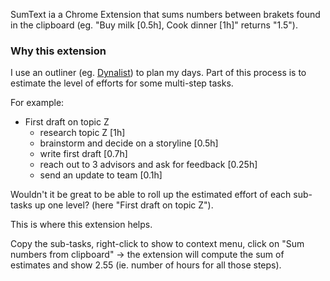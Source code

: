 SumText ia a Chrome Extension that sums numbers between brakets found in the clipboard (eg. "Buy milk [0.5h], Cook dinner [1h]" returns "1.5").

### Why this extension
I use an outliner (eg. [Dynalist](https://dynalist.io/)) to plan my days. Part of this process is to estimate the level of efforts for some multi-step tasks. 

For example:
* First draft on topic Z
  * research topic Z [1h]
  * brainstorm and decide on a storyline [0.5h]
  * write first draft [0.7h]
  * reach out to 3 advisors and ask for feedback [0.25h]
  * send an update to team [0.1h]

Wouldn't it be great to be able to roll up the estimated effort of each sub-tasks up one level? (here "First draft on topic Z").

This is where this extension helps. 

Copy the sub-tasks, right-click to show to context menu, click on "Sum numbers from clipboard" -> the extension will compute the sum of estimates and show 2.55 (ie. number of hours for all those steps).

